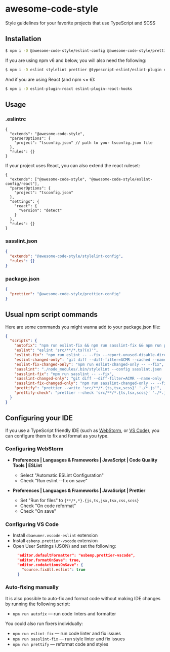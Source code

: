 # awesome-code-style

Style guidelines for your favorite projects that use TypeScript and SCSS

## Installation

```sh
$ npm i -D @awesome-code-style/eslint-config @awesome-code-style/prettier-config @awesome-code-style/stylelint-config
```

If you are using npm v6 and below, you will also need the following:

```sh
$ npm i -D eslint stylelint prettier @typescript-eslint/eslint-plugin eslint-config-prettier eslint-plugin-import eslint-plugin-simple-import-sort eslint-plugin-unused-imports
```

And if you are using React (and npm <= 6):

```sh
$ npm i -D eslint-plugin-react eslint-plugin-react-hooks
```

## Usage

### .eslintrc

```jsonc
{
  "extends": "@awesome-code-style",
  "parserOptions": {
    "project": "tsconfig.json" // path to your tsconfig.json file
  },
  "rules": {}
}
```

If your project uses React, you can also extend the react ruleset:

```jsonc
{
  "extends": ["@awesome-code-style", "@awesome-code-style/eslint-config/react"],
  "parserOptions": {
    "project": "tsconfig.json"
  },
  "settings": {
    "react": {
      "version": "detect"
    }
  },
  "rules": {}
}
```

### sasslint.json

```json
{
  "extends": "@awesome-code-style/stylelint-config",
  "rules": {}
}
```

### package.json

```json
{
  "prettier": "@awesome-code-style/prettier-config"
}
```

## Usual npm script commands

Here are some commands you might wanna add to your package.json file:

```json
{
  "scripts": {
    "autofix": "npm run eslint-fix && npm run sasslint-fix && npm run prettify",
    "eslint": "eslint 'src/**/*.ts?(x)'",
    "eslint-fix": "npm run eslint -- --fix --report-unused-disable-directives",
    "eslint-changed-only": "git diff --diff-filter=ACMR --cached --name-only | grep -E \\.tsx\\?$ | xargs ./node_modules/.bin/eslint",
    "eslint-fix-changed-only": "npm run eslint-changed-only -- --fix",
    "sasslint": "./node_modules/.bin/stylelint --config sasslint.json 'src/**/*.scss'",
    "sasslint-fix": "npm run sasslint -- --fix",
    "sasslint-changed-only": "git diff --diff-filter=ACMR --name-only | grep -E \\.scss$ | xargs ./node_modules/.bin/stylelint --config sasslint.json",
    "sasslint-fix-changed-only": "npm run sasslint-changed-only -- --fix",
    "prettify": "prettier --write 'src/**/*.{ts,tsx,scss}' './*.js'",
    "prettify-check": "prettier --check 'src/**/*.{ts,tsx,scss}' './*.js'"
  }
}
```

## Configuring your IDE

If you use a TypeScript friendly IDE (such as [WebStorm](https://www.jetbrains.com/webstorm/), or [VS Code](https://code.visualstudio.com/)), you can configure them to fix and format as you type.

### Configuring WebStorm

- **Preferences | Languages & Frameworks | JavaScript | Code Quality Tools | ESLint**

  - Select "Automatic ESLint Configuration"
  - Check "Run eslint --fix on save"

- **Preferences | Languages & Frameworks | JavaScript | Prettier**
  - Set "Run for files" to `{**/*,*}.{js,ts,jsx,tsx,css,scss}`
  - Check "On code reformat"
  - Check "On save"

### Configuring VS Code

- Install `dbaeumer.vscode-eslint` extension
- Install `esbenp.prettier-vscode` extension
- Open User Settings (JSON) and set the following:
  ```json
    "editor.defaultFormatter": "esbenp.prettier-vscode",
    "editor.formatOnSave": true,
    "editor.codeActionsOnSave": {
      "source.fixAll.eslint": true
    }
  ```

### Auto-fixing manually

It is also possible to auto-fix and format code without making IDE changes by running the following script:

- `npm run autofix` &mdash; run code linters and formatter

You could also run fixers individually:

- `npm run eslint-fix` &mdash; run code linter and fix issues
- `npm run sasslint-fix` &mdash; run style linter and fix issues
- `npm run prettify` &mdash; reformat code and styles
